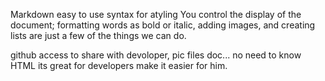 Markdown
easy to use syntax for atyling
You control the display of the document; 
formatting words as bold or italic, 
adding images, and creating lists are just a few of the things we can do.


github access to share with devoloper, pic files doc...
no need to know HTML
its great for developers make it easier for him.




